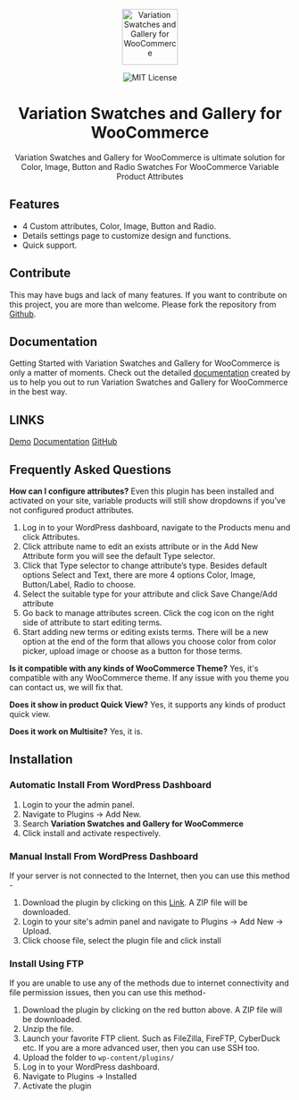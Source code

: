 
<p align="center"><img src="https://demo.zqe.io/app/plugins/variation-swatches-and-gallery/admin/imgs/icon.svg" height="100" alt="Variation Swatches and Gallery for WooCommerce" /></p>

<p align="center">
  <img alt="MIT License" src="https://img.shields.io/github/license/zqelab/variation-swatches-and-gallery?color=%23525ddc&style=flat-square" />
</p>

<h1 align="center"><strong>Variation Swatches and Gallery for WooCommerce</strong></h1>

<p align="center">
  Variation Swatches and Gallery for WooCommerce is ultimate solution for Color, Image, Button and Radio Swatches For WooCommerce Variable Product Attributes 
</p>

## Features

* 4 Custom attributes, Color, Image, Button and Radio.
* Details settings page to customize design and functions.
* Quick support.

## Contribute

This may have bugs and lack of many features. If you want to contribute on this project, you are more than welcome. Please fork the repository from [Github](https://github.com/zqelab/variation-swatches-and-gallery).

## Documentation

Getting Started with Variation Swatches and Gallery for WooCommerce is only a matter of moments.
Check out the detailed [documentation](https://zqe.io/docs/variation-swatches-and-gallery-documentation/) created by us to help you out to run Variation Swatches and Gallery for WooCommerce in the best way.

## LINKS

[Demo](https://demo.zqe.io/variation-swatches-and-gallery)
[Documentation](https://zqe.io/docs/variation-swatches-and-gallery-documentation)
[GitHub](https://github.com/akdevs/variation-swatches-and-gallery)

## Frequently Asked Questions

 **How can I configure attributes?**
Even this plugin has been installed and activated on your site, variable products will still show dropdowns if you’ve not configured product attributes.

1. Log in to your WordPress dashboard, navigate to the Products menu and click Attributes.
2. Click attribute name to edit an exists attribute or in the Add New Attribute form you will see the default Type selector.
3. Click that Type selector to change attribute’s type. Besides default options Select and Text, there are more 4 options Color, Image, Button/Label, Radio to choose.
4. Select the suitable type for your attribute and click Save Change/Add attribute
5. Go back to manage attributes screen. Click the cog icon on the right side of attribute to start editing terms.
6. Start adding new terms or editing exists terms. There will be a new option at the end of the form that allows you choose  color from color picker, upload image or choose as a button for those terms.

**Is it compatible with any kinds of WooCommerce Theme?** 
Yes, it's compatible with any WooCommerce theme. If any issue with you theme you can contact us, we will fix that. 

**Does it show in product Quick View?** 
Yes, it supports any kinds of product quick view.

**Does it work on Multisite?**
Yes, it is.

## Installation

### Automatic Install From WordPress Dashboard

1. Login to your the admin panel.
2. Navigate to Plugins -> Add New.
3. Search **Variation Swatches and Gallery for WooCommerce**
4. Click install and activate respectively.

### Manual Install From WordPress Dashboard

If your server is not connected to the Internet, then you can use this method - 

1. Download the plugin by clicking on this [Link](https://downloads.wordpress.org/plugin/variation-swatches-and-gallery.zip). A ZIP file will be downloaded.
2. Login to your site's admin panel and navigate to Plugins -> Add New -> Upload.
3. Click choose file, select the plugin file and click install

### Install Using FTP

If you are unable to use any of the methods due to internet connectivity and file permission issues, then you can use this method-

1. Download the plugin by clicking on the red button above. A ZIP file will be downloaded.
2. Unzip the file.
3. Launch your favorite FTP client. Such as FileZilla, FireFTP, CyberDuck etc. If you are a more advanced user, then you can use SSH too.
4. Upload the folder to `wp-content/plugins/`
5. Log in to your WordPress dashboard.
6. Navigate to Plugins -> Installed
7. Activate the plugin